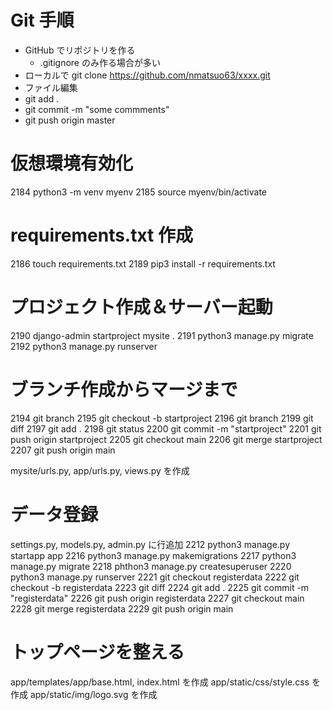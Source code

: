 # Git 手順

- GitHub でリポジトリを作る
  - .gitignore のみ作る場合が多い
- ローカルで git clone https://github.com/nmatsuo63/xxxx.git
- ファイル編集
- git add .
- git commit -m "some commments"
- git push origin master

# 仮想環境有効化

2184 python3 -m venv myenv
2185 source myenv/bin/activate

# requirements.txt 作成

2186 touch requirements.txt
2189 pip3 install -r requirements.txt

# プロジェクト作成＆サーバー起動

2190 django-admin startproject mysite .
2191 python3 manage.py migrate
2192 python3 manage.py runserver

# ブランチ作成からマージまで

2194 git branch
2195 git checkout -b startproject
2196 git branch
2199 git diff
2197 git add .
2198 git status
2200 git commit -m "startproject"
2201 git push origin startproject
2205 git checkout main
2206 git merge startproject
2207 git push origin main

mysite/urls.py, app/urls.py, views.py を作成

# データ登録

settings.py, models.py, admin.py に行追加
2212 python3 manage.py startapp app
2216 python3 manage.py makemigrations
2217 python3 manage.py migrate
2218 phthon3 manage.py createsuperuser
2220 python3 manage.py runserver
2221 git checkout registerdata
2222 git checkout -b registerdata
2223 git diff
2224 git add .
2225 git commit -m "registerdata"
2226 git push origin registerdata
2227 git checkout main
2228 git merge registerdata
2229 git push origin main

# トップページを整える

app/templates/app/base.html, index.html を作成
app/static/css/style.css を作成
app/static/img/logo.svg を作成
